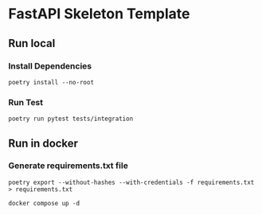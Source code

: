 # FastAPI Skeleton Template

## Run local
### Install Dependencies
```
poetry install --no-root
```
### Run Test

```
poetry run pytest tests/integration
```

## Run in docker

### Generate requirements.txt file
```
poetry export --without-hashes --with-credentials -f requirements.txt > requirements.txt

docker compose up -d
```
